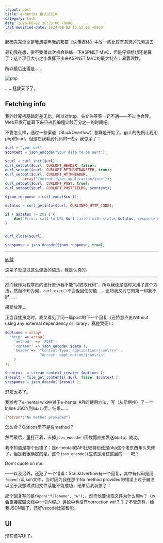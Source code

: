 ```yaml
---
layout: post
title: e-hentai 嵌入式元素
category: tech
date: 2024-08-02 16:29:00 +0800
last-modified-date: 2024-08-02 16:53:00 +0800
---
```


起因完完全全是我想要再我的那篇《失传媒体》中放一些比较有意思的元素进去。

最初我在想，要不要借此次机会熟练一下ASPNET MVC，但是仔细想想还是算了：这个项目大小之小发挥不出来ASPNET MVC的最大特点：易管理性。

所以最后还得是……

![php](https://media.licdn.com/dms/image/D4E12AQEYqTrWsLnG4A/article-cover_image-shrink_720_1280/0/1702616887440?e=2147483647&v=beta&t=fiv7mCqZUx5JaiuZrTb9ID1sbO7GrWWSU5EKXopH2mE)

……拯救天下了。

## Fetching info

我的计算机基础奇差无比，所以对http，头文件等等一窍不通——不过也合理，Web开发可能算下来只占我编程实践万分之一的时间吧。

不管怎么样，通过一些渠道（StackOverflow）总算是开始了。前人的先例让我用php的curl，但是在我看到代码的一刻，我惊呆了：

```php 
$url = "your url";    
$content = json_encode("your data to be sent");

$curl = curl_init($url);
curl_setopt($curl, CURLOPT_HEADER, false);
curl_setopt($curl, CURLOPT_RETURNTRANSFER, true);
curl_setopt($curl, CURLOPT_HTTPHEADER,
        array("Content-type: application/json"));
curl_setopt($curl, CURLOPT_POST, true);
curl_setopt($curl, CURLOPT_POSTFIELDS, $content);

$json_response = curl_exec($curl);

$status = curl_getinfo($curl, CURLINFO_HTTP_CODE);

if ( $status != 201 ) {
    die("Error: call to URL $url failed with status $status, response $json_response, curl_error " . curl_error($curl) . ", curl_errno " . curl_errno($curl));
}


curl_close($curl);

$response = json_decode($json_response, true);
```

---

[转载](https://stackoverflow.com/questions/6213509/send-json-post-request-with-php)

这辈子没见过这么傻逼的语法，我是认真的。

---

然而我作为程序员的德行告诉我不能“以貌取代码”，所以我还是临时采用了这个方法，然而不知为何，`curl_exec()`不会返回任何值…… 正巧我又对它的第一印象不好……

果断放弃。。

正当我犹豫之时，我又看见了同一篇post的下一个回复（还特意点出Without using any external dependency or library，真是哭死）：

```php
$options = array(
  'http' => array(
    'method'  => 'POST',
    'content' => json_encode( $data ),
    'header'=>  "Content-Type: application/json\r\n" .
                "Accept: application/json\r\n"
    )
);

$context  = stream_context_create( $options );
$result = file_get_contents( $url, false, $context );
$response = json_decode( $result );
```

舒服太多了。

我参考了e-hentai wiki中对于e-hentai API的使用方法，写（从示例抄）了一个Inline JSON到`$data`里，结果……

```json
{"error":"No method provided"}
```

怎么会？Options里不是有method？

然而最后，歪打正着，去掉`json_encode()`函数而直接发送`$data`，成功。

我不知道是哪个出错了：是e-hentai的API比较特别还是php这个老东西年久失修了，但是我很确定的是，这个`json_encode()`应该是用在这里的——吧？

Don't quote on me.

——以及另外，还犯了一个错误：StackOverflow有一个回复，其中有代码是用`fopen()`读json文件，当时因为我在那个No method provided的错误上过于崩溃以至于我想试试用文件读能不能成功，结果给我坑惨了：

那个回复写的是`fopen("filename", "w");`，然而他要读取文件为什么用w？（w会直接摧毁文档中一切内容。）评论中也没有correction wtf？？？不管怎样，给我JSON删了，还好vscode比较智能。

## UI
现在该写UI了。



